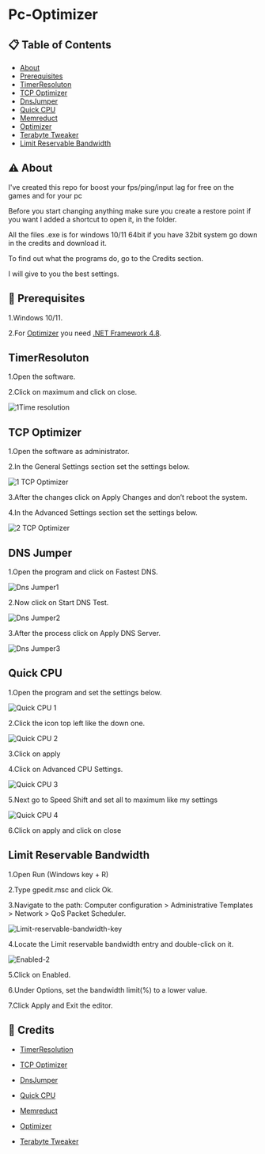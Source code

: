 
# Pc-Optimizer


## 📋 Table of Contents
- [About](https://github.com/23lollo/Pc-Optimizer#%EF%B8%8F-about)
- [Prerequisites](https://github.com/23lollo/Pc-Optimizer#-prerequisites)
- [TimerResoluton](https://github.com/23lollo/Pc-Optimizer#timerresoluton)
- [TCP Optimizer](https://github.com/23lollo/Pc-Optimizer#tcp-optimizer)
- [DnsJumper](https://github.com/23lollo/Pc-Optimizer#dns-jumper)
- [Quick CPU]()
- [Memreduct]()
- [Optimizer]()
- [Terabyte Tweaker]()
- [Limit Reservable Bandwidth](https://github.com/23lollo/Pc-Optimizer#limit-reservable-bandwidth)




## ⚠️ About
I've created this repo for boost your fps/ping/input lag for free on the games and for your pc

Before you start changing anything make sure you create a restore point if you want I added a shortcut to open it, in the folder.

All the files .exe is for windows 10/11 64bit if you have 32bit system go down in the credits and download it.

To find out what the programs do, go to the Credits section.

I will give to you the best settings. 


## 🛑 Prerequisites
1.Windows 10/11.

2.For [Optimizer](https://github.com/hellzerg/optimizer/releases/tag/14.8) you need [.NET Framework 4.8](https://dotnet.microsoft.com/en-us/download/dotnetframework/net48). 


## TimerResoluton
1.Open the software. 

2.Click on maximum and click on close.

![1Time resolution ](https://user-images.githubusercontent.com/76433243/218272332-08cccb6f-fc8c-4c0e-9d95-12a68bbcc6f5.png)

## TCP Optimizer 
1.Open the software as administrator.

2.In the General Settings section set the settings below.

![1 TCP Optimizer](https://user-images.githubusercontent.com/76433243/218272612-9e2c9ebe-a26e-4a65-8beb-f71bf8462ac7.png)

3.After the changes click on Apply Changes and don’t reboot the system.

4.In the Advanced Settings section set the settings below.

![2 TCP Optimizer](https://user-images.githubusercontent.com/76433243/218272740-2b45731c-8b31-442b-8415-e44b4475b828.png)

## DNS Jumper

1.Open the program and click on Fastest DNS.

![Dns Jumper1](https://user-images.githubusercontent.com/76433243/218286263-e47c1c17-ac8e-4ba3-a37d-8760eb7bca1d.png)

2.Now click on Start DNS Test.

![Dns Jumper2](https://user-images.githubusercontent.com/76433243/218286297-18b833c0-6f3d-4723-a48f-1dcf7570bb79.png)

3.After the process click on Apply DNS Server.

![Dns Jumper3](https://user-images.githubusercontent.com/76433243/218286323-39c83923-db4d-4df0-bf51-a07becf54213.png)
## Quick CPU
1.Open the program and set the settings below.

![Quick CPU 1](https://user-images.githubusercontent.com/76433243/218286581-92ef8a9f-0837-447e-9121-1d1ac5188d16.png)

2.Click the icon top left like the down one. 

![Quick CPU 2](https://user-images.githubusercontent.com/76433243/218286652-ab4a1614-0cd6-4b76-8f41-0d319ba57dcd.png)

3.Click on apply

4.Click on Advanced CPU Settings. 

![Quick CPU 3](https://user-images.githubusercontent.com/76433243/218286693-5c6f6d91-2c5f-4f7e-923e-cb0cbda654d5.png)

5.Next go to Speed Shift and set all to maximum like my settings

![Quick CPU 4](https://user-images.githubusercontent.com/76433243/218286757-0ec07ee4-98a3-4221-bf74-b675d4ced015.png)

6.Click on apply and click on close




## Limit Reservable Bandwidth
1.Open Run (Windows key + R)

2.Type gpedit.msc and click Ok.

3.Navigate to the path: Computer configuration > Administrative Templates > Network > QoS Packet Scheduler.

![Limit-reservable-bandwidth-key](https://user-images.githubusercontent.com/76433243/218272269-117c6752-f586-46dc-9cc3-ac5f5cf3e465.png)

4.Locate the Limit reservable bandwidth entry and double-click on it.

![Enabled-2](https://user-images.githubusercontent.com/76433243/218272284-f5104192-305d-4667-9412-0e00874a7175.png)

5.Click on Enabled.

6.Under Options, set the bandwidth limit(%) to a lower value.

7.Click Apply and Exit the editor.

## 🔗 Credits

- [TimerResolution](https://timerresolution.com/#download-timer-resolution)

- [TCP Optimizer](https://www.speedguide.net/downloads.php)

- [DnsJumper](https://www.sordum.org/7952/dns-jumper-v2-2/)

- [Quick CPU](https://coderbag.com/product/quickcpu)

- [Memreduct](https://github.com/henrypp/memreduct/releases/tag/v.3.4)

- [Optimizer](https://github.com/hellzerg/optimizer/releases/tag/14.8)

- [Terabyte Tweaker](https://github.com/Teramanbr/TerabyteTweaker)
